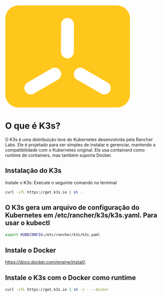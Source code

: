 ![alt text](image.png)
# O que é K3s?
O K3s é uma distribuição leve do Kubernetes desenvolvida pela Rancher Labs. Ele é projetado para ser simples de instalar e gerenciar, mantendo a compatibilidade com o Kubernetes original. Ele usa containerd como runtime de containers, mas também suporta Docker.

## Instalação do K3s
Instale o K3s:
Execute o seguinte comando no terminal
```bash
curl -sfL https://get.k3s.io | sh -
```

## O K3s gera um arquivo de configuração do Kubernetes em /etc/rancher/k3s/k3s.yaml. Para usar o kubectl
```bash
export KUBECONFIG=/etc/rancher/k3s/k3s.yaml
```

## Instale o Docker
https://docs.docker.com/engine/install/.

## Instale o K3s com o Docker como runtime
```bash
curl -sfL https://get.k3s.io | sh -s - --docker
```

